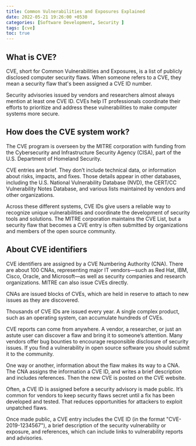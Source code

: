 ```yaml
---
title: Common Vulnerabilities and Exposures Explained
date: 2022-05-21 19:26:00 +0530
categories: [Software Development, Security ]
tags: [cve]
toc: true
---
```


## What is CVE?

CVE, short for Common Vulnerabilities and Exposures, is a list of publicly disclosed computer security flaws. 
When someone refers to a CVE, they mean a security flaw that's been assigned a CVE ID number.

Security advisories issued by vendors and researchers almost always mention at least one CVE ID. 
CVEs help IT professionals coordinate their efforts to prioritize and address these vulnerabilities to make computer systems more secure.

## How does the CVE system work?
The CVE program is overseen by the MITRE corporation with funding from the Cybersecurity and Infrastructure Security Agency (CISA), part of the U.S. Department of Homeland Security.

CVE entries are brief. They don’t include technical data, or information about risks, impacts, and fixes. Those details appear in other databases, 
including the U.S. National Vulnerability Database (NVD), the CERT/CC Vulnerability Notes Database, and various lists maintained by vendors and other organizations.

Across these different systems, CVE IDs give users a reliable way to recognize unique vulnerabilities and coordinate the development of security tools and solutions.
The MITRE corporation maintains the CVE List, but a security flaw that becomes a CVE entry is often submitted by organizations and members of the open source community.

## About CVE identifiers
CVE identifiers are assigned by a CVE Numbering Authority (CNA). There are about 100 CNAs, representing major
 IT vendors—such as Red Hat, IBM, Cisco, Oracle, and Microsoft—as well as security companies and research organizations. MITRE can also issue CVEs directly.

CNAs are issued blocks of CVEs, which are held in reserve to attach to new issues as they are discovered. 

Thousands of CVE IDs are issued every year. A single complex product, such as an operating system, can accumulate hundreds of CVEs.

CVE reports can come from anywhere. A vendor, a researcher, or just an astute user can discover a flaw and bring it to someone’s attention. Many vendors offer bug bounties to encourage responsible disclosure of security issues. If you find a vulnerability in open source software you should submit it to the community.

One way or another, information about the flaw makes its way to a CNA. The CNA assigns the information a CVE ID, and writes a brief description and includes references. Then the new CVE is posted on the CVE website.

Often, a CVE ID is assigned before a security advisory is made public. It’s common for vendors to keep security flaws secret until a fix has been developed and tested. That reduces opportunities for attackers to exploit unpatched flaws.

Once made public, a CVE entry includes the CVE ID (in the format "CVE-2019-1234567"), a brief description of the security vulnerability or exposure, and references, which can include links to vulnerability reports and advisories.
